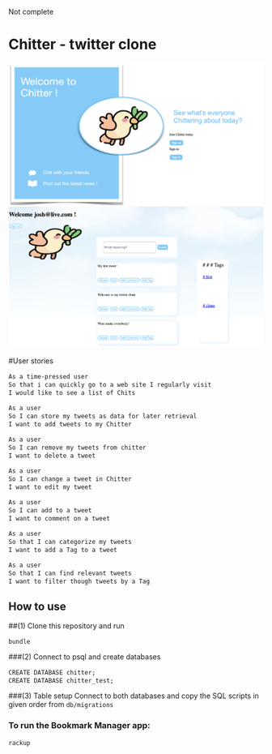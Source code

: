 Not complete 
# Chitter - twitter clone

![Alt text](public/homepage.png?raw=true "Home page")
![Alt text](public/mainpage.png?raw=true "Home page")

#User stories

```
As a time-pressed user
So that i can quickly go to a web site I regularly visit
I would like to see a list of Chits
```
```
As a user
So I can store my tweets as data for later retrieval
I want to add tweets to my Chitter
```
```
As a user
So I can remove my tweets from chitter
I want to delete a tweet
```
```
As a user
So I can change a tweet in Chitter
I want to edit my tweet
```
```
As a user
So I can add to a tweet
I want to comment on a tweet
```

```
As a user
So that I can categorize my tweets
I want to add a Tag to a tweet
```
```
As a user
So that I can find relevant tweets
I want to filter though tweets by a Tag
```


## How to use
##(1) Clone this repository and run

```
bundle
```
###(2) Connect to psql and create databases
```
CREATE DATABASE chitter;
CREATE DATABASE chitter_test;
```
###(3) Table setup 
Connect to both databases and copy the SQL scripts in given order from `db/migrations`
### To run the Bookmark Manager app:
```
rackup
```
